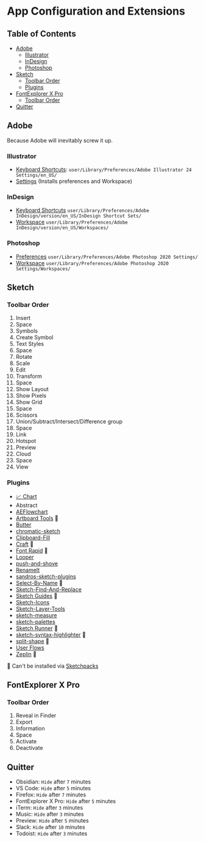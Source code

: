 # App Configuration and Extensions


## Table of Contents
- [Adobe](#adobe)
    - [Illustrator](#illustrator)
    - [InDesign](#indesign)
    - [Photoshop](#photoshop)
- [Sketch](#sketch)
    - [Toolbar Order](#toolbar-order)
    - [Plugins](#plugins)
- [FontExplorer X Pro](#fontexplorer-x-pro)
    - [Toolbar Order](#toolbar-order-1)
- [Quitter](#quitter)


## Adobe

Because Adobe will inevitably screw it up.

### Illustrator

- [Keyboard Shortcuts](https://github.com/ericwbailey/dotfiles/blob/master/Adobe/Illustrator/ericwbailey.kys): `user/Library/Preferences/Adobe Illustrator 24 Settings/en_US/`
- [Settings](https://github.com/ericwbailey/dotfiles/blob/master/Adobe/Illustrator/AI24Settings_Dec%202%2C%202019_9%2040%20PM) (Installs preferences and Workspace)

### InDesign

- [Keyboard Shortcuts](https://github.com/ericwbailey/dotfiles/blob/master/Adobe/InDesign/ericwbailey.indk) `user/Library/Preferences/Adobe InDesign/version/en_US/InDesign Shortcut Sets/`
- [Workspace](https://github.com/ericwbailey/dotfiles/blob/master/Adobe/InDesign/ericwbailey.xml) `user/Library/Preferences/Adobe InDesign/version/en_US/Workspaces/`

### Photoshop

- [Preferences](https://github.com/ericwbailey/dotfiles/blob/master/Adobe/Photoshop/Adobe%20Photoshop%202020%20Prefs.psp) `user/Library/Preferences/Adobe Photoshop 2020 Settings/`
- [Workspace](https://github.com/ericwbailey/dotfiles/blob/master/Adobe/Photoshop/ericwbailey.psw) `user/Library/Preferences/Adobe Photoshop 2020 Settings/Workspaces/`


## Sketch

### Toolbar Order

1. Insert
2. Space
3. Symbols
4. Create Symbol
5. Text Styles
6. Space
7. Rotate
8. Scale
9. Edit
10. Transform
11. Space
12. Show Layout
13. Show Pixels
14. Show Grid
15. Space
16. Scissors
17. Union/Subtract/Intersect/Difference group
18. Space
19. Link
20. Hotspot
21. Preview
22. Cloud
23. Space
24. View

### Plugins

- [📈 Chart](https://github.com/pavelkuligin/chart)
- Abstract
- [AEFlowchart](https://github.com/tadija/aeflowchart)
- [Artboard Tools](https://github.com/frankko/Artboard-Tools) 🔽
- [Butter](https://github.com/pberrecloth/butter-sketch-plugin)
- [chromatic-sketch](https://github.com/petterheterjag/chromatic-sketch)
- [Clipboard-Fill](https://github.com/ScottSavarie/Clipboard-Fill)
- [Craft](https://labs.invisionapp.com/craft) 🔽
- [Font Rapid](https://fontrapid.com/) 🔽
- [Looper](http://sureskumar.com/looper/)
- [push-and-shove](https://github.com/ozzik/push-and-shove)
- [RenameIt](https://github.com/rodi01/RenameIt)
- [sandros-sketch-plugins](https://github.com/alssndro/sandros-sketch-plugins)
- [Select-By-Name](https://github.com/sebj/Select-By-Name) 🔽
- [Sketch-Find-And-Replace](https://github.com/thierryc/Sketch-Find-And-Replace)
- [Sketch Guides](https://celynxie.com/sources/sketchguides.html) 🔽
- [Sketch-Icons](https://sketchicons.com/)
- [Sketch-Layer-Tools](https://github.com/hrescak/Sketch-Layer-Tools)
- [sketch-measure](https://github.com/utom/sketch-measure)
- [sketch-palettes](https://github.com/andrewfiorillo/sketch-palettes)
- [Sketch Runner](https://sketchrunner.com/) 🔽
- [sketch-syntax-highlighter](https://github.com/danielguillan/sketch-syntax-highlighter) 🔽
- [split-shape](https://github.com/kupe517/sketch-split-shape) 🔽
- [User Flows](https://abynim.github.io/UserFlows/)
- [Zeplin](https://zeplin.io/) 🔽

🔽 Can't be installed via [Sketchpacks](https://sketchpacks.com/)


## FontExplorer X Pro

### Toolbar Order

1. Reveal in Finder
2. Export
3. Information
4. Space
5. Activate
6. Deactivate


## Quitter

- Obsidian: `Hide` after `7` minutes
- VS Code: `Hide` after `5` minutes
- Firefox: `Hide` after `7` minutes
- FontExplorer X Pro: `Hide` after `5` minutes
- iTerm: `Hide` after `3` minutes
- Music: `Hide` after `3` minutes
- Preview: `Hide` after `5` minutes
- Slack: `Hide` after `10` minutes
- Todoist: `Hide` after `3` minutes
